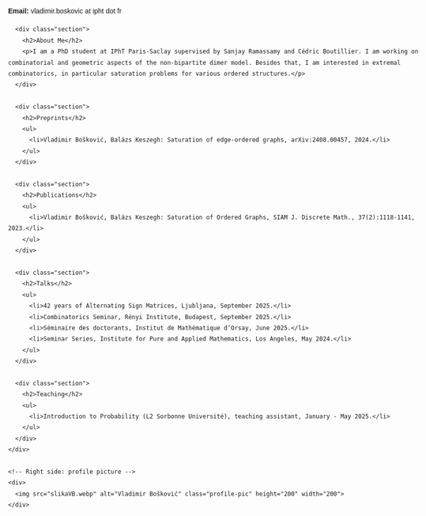 <html lang="en">
<head>
  <style>
    body {
      font-family: Arial, sans-serif;
      max-width: 900px;
      margin: 0 auto;
      line-height: 1.6;
    }

    .container {
      display: flex;
      justify-content: space-between;
      align-items: flex-start;
    }

    .content {
      flex: 1;
      padding-right: 20px;
    }

    .profile-pic {
      max-width: 200px;
      border-radius: 10px;
    }

    .section {
      margin-bottom: 10px;
    }

    h2 {
      margin-top: 0;
    }
  </style>

</head>
<body>
  <div class="container">
    <!-- Left side: content -->
    <div class="content">
      <p><strong>Email:</strong> vladimir.boskovic at ipht dot fr</p>

      <div class="section">
        <h2>About Me</h2>
        <p>I am a PhD student at IPhT Paris-Saclay supervised by Sanjay Ramassamy and Cédric Boutillier. I am working on combinatorial and geometric aspects of the non-bipartite dimer model. Besides that, I am interested in extremal combinatorics, in particular saturation problems for various ordered structures.</p>
      </div>

      <div class="section">
        <h2>Preprints</h2>
        <ul>
          <li>Vladimir Bošković, Balázs Keszegh: Saturation of edge-ordered graphs, arXiv:2408.00457, 2024.</li>
        </ul>
      </div>

      <div class="section">
        <h2>Publications</h2>
        <ul>
          <li>Vladimir Bošković, Balázs Keszegh: Saturation of Ordered Graphs, SIAM J. Discrete Math., 37(2):1118-1141, 2023.</li>
        </ul>
      </div>

      <div class="section">
        <h2>Talks</h2>
        <ul>
          <li>42 years of Alternating Sign Matrices, Ljubljana, September 2025.</li>
          <li>Combinatorics Seminar, Rényi Institute, Budapest, September 2025.</li>
          <li>Séminaire des doctorants, Institut de Mathématique d’Orsay, June 2025.</li>
          <li>Seminar Series, Institute for Pure and Applied Mathematics, Los Angeles, May 2024.</li>
        </ul>
      </div>

      <div class="section">
        <h2>Teaching</h2>
        <ul>
          <li>Introduction to Probability (L2 Sorbonne Université), teaching assistant, January - May 2025.</li>
        </ul>
      </div>
    </div>

    <!-- Right side: profile picture -->
    <div>
      <img src="slikaVB.webp" alt="Vladimir Bošković" class="profile-pic" height="200" width="200">
    </div>
  </div>
</body>
</html>
